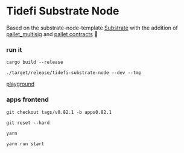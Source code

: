 # Tidefi Substrate Node

Based on the substrate-node-template [Substrate](https://github.com/substrate-developer-hub/substrate-node-template) with the addition of [pallet_multisig](https://crates.io/crates/pallet-multisig) and [pallet contracts](https://crates.io/crates/pallet-contracts) :rocket:

### run it

`cargo build --release`

`./target/release/tidefi-substrate-node --dev --tmp`

[playground](https://polkadot.js.org/apps/#/accounts)

### apps frontend

```
git checkout tags/v0.82.1 -b apps0.82.1

git reset --hard

yarn

yarn run start
```